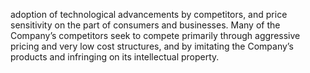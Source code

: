 adoption of technological advancements by competitors, and price sensitivity on the part of consumers and businesses. Many of
the Company’s competitors seek to compete primarily through aggressive pricing and very low cost structures, and by imitating
the Company’s products and infringing on its intellectual property.
